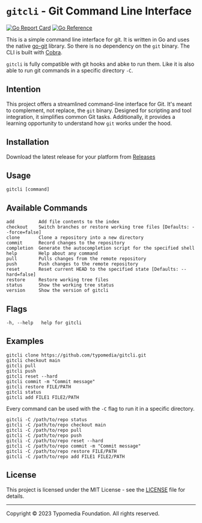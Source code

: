 # `gitcli` - Git Command Line Interface

[![Go Report Card](https://goreportcard.com/badge/github.com/typomedia/gitcli)](https://goreportcard.com/report/github.com/typomedia/gitcli)
[![Go Reference](https://pkg.go.dev/badge/github.com/typomedia/gitcli.svg)](https://pkg.go.dev/github.com/typomedia/gitcli)

This is a simple command line interface for git. It is written in Go and uses the native [go-git](https://github.com/go-git/go-git) library. So there is no dependency on the `git` binary. The CLI is built with [Cobra](https://github.com/spf13/cobra-cli).

`gitcli` is fully compatible with git hooks and abke to run them. Like it is also able to run git commands in a specific directory `-C`.

## Intention

This project offers a streamlined command-line interface for Git. It's meant to complement, not replace, the `git` binary. Designed for scripting and tool integration, it simplifies common Git tasks. Additionally, it provides a learning opportunity to understand how `git` works under the hood.

## Installation

Download the latest release for your platform from [Releases](https://github.com/typomedia/gitti/releases/latest)

## Usage

    gitcli [command]

## Available Commands

    add         Add file contents to the index
    checkout    Switch branches or restore working tree files [Defaults: --force=false]
    clone       Clone a repository into a new directory
    commit      Record changes to the repository
    completion  Generate the autocompletion script for the specified shell
    help        Help about any command
    pull        Pulls changes from the remote repository
    push        Push changes to the remote repository
    reset       Reset current HEAD to the specified state [Defaults: --hard=false]
    restore     Restore working tree files
    status      Show the working tree status
    version     Show the version of gitcli

## Flags

    -h, --help   help for gitcli

## Examples

    gitcli clone https://github.com/typomedia/gitcli.git
    gitcli checkout main
    gitcli pull
    gitcli push
    gitcli reset --hard
    gitcli commit -m "Commit message"
    gitcli restore FILE/PATH
    gitcli status
    gitcli add FILE1 FILE2/PATH


Every command can be used with the `-C` flag to run it in a specific directory.

    gitcli -C /path/to/repo status
    gitcli -C /path/to/repo checkout main
    gitcli -C /path/to/repo pull
    gitcli -C /path/to/repo push
    gitcli -C /path/to/repo reset --hard
    gitcli -C /path/to/repo commit -m "Commit message"
    gitcli -C /path/to/repo restore FILE/PATH
    gitcli -C /path/to/repo add FILE1 FILE2/PATH

## License

This project is licensed under the MIT License - see the [LICENSE](LICENSE) file for details.

---
Copyright © 2023 Typomedia Foundation. All rights reserved.